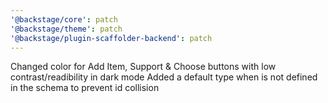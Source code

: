 ```yaml
---
'@backstage/core': patch
'@backstage/theme': patch
'@backstage/plugin-scaffolder-backend': patch
---
```


Changed color for Add Item, Support & Choose buttons with low contrast/readibility in dark mode
Added a default type when is not defined in the schema to prevent id collision

